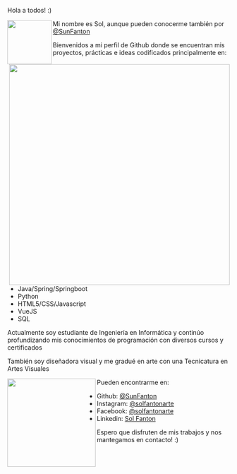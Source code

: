 Hola a todos!  :)

<img align="left" src="https://media.giphy.com/media/rbCcuP0WHXatFWzUVu/giphy.gif" width="100">


Mi nombre es Sol, aunque pueden conocerme también por [@SunFanton](http://www.github.com/SunFanton) 

<img align="right" src="https://media.giphy.com/media/juua9i2c2fA0AIp2iq/giphy.gif" width="500">

Bienvenidos a mi perfil de Github donde se encuentran mis proyectos, prácticas e ideas codificados principalmente en:

- Java/Spring/Springboot
- Python
- HTML5/CSS/Javascript
- VueJS
- SQL

Actualmente soy estudiante de Ingeniería en Informática y continúo profundizando mis conocimientos de programación con diversos cursos y certificados

También soy diseñadora visual y me gradué en arte con una Tecnicatura en Artes Visuales




<img align="left" src="https://media.giphy.com/media/paTz7UZbPfTZFRYnnB/giphy.gif" width="200">





Pueden encontrarme en:
- Github: [@SunFanton](http://www.github.com/SunFanton) 
- Instagram: [@solfantonarte](http://www.instagram.com/solfantonarte)
- Facebook: [@solfantonarte](http://www.facebook.com/solfantonarte)
- Linkedin: [Sol Fanton](https://ar.linkedin.com/in/sol-fanton-469353225?trk=people-guest_people_search-card)

Espero que disfruten de mis trabajos y nos mantegamos en contacto! :)



